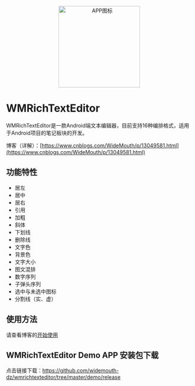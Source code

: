 <p align="center">
  <img src="https://img2020.cnblogs.com/blog/1902279/202006/1902279-20200607001143829-969228559.png" width="220" height="220" alt="APP图标" />
</p>

# WMRichTextEditor

WMRichTextEditor是一款Android端文本编辑器，目前支持16种编排格式，适用于Android项目的笔记板块的开发。

博客（详解）：[https://www.cnblogs.com/WideMouth/p/13049581.html](https://www.cnblogs.com/WideMouth/p/13049581.html)

## 功能特性

- 居左
- 居中
- 居右
- 引用
- 加粗
- 斜体
- 下划线
- 删除线
- 文字色
- 背景色
- 文字大小
- 图文混排
- 数字序列
- 子弹头序列
- 选中与未选中图标
- 分割线（实、虚）

## 使用方法

请查看博客的[开始使用](https://www.cnblogs.com/WideMouth/p/13049581.html)

## WMRichTextEditor Demo APP 安装包下载
点击链接下载：[https://github.com/widemouth-dz/wmrichtexteditor/tree/master/demo/release
](https://github.com/widemouth-dz/wmrichtexteditor/tree/master/demo/release
)
